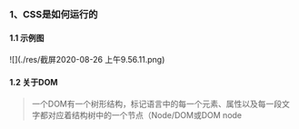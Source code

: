 ### 1、CSS是如何运行的

#### 1.1 示例图

![](./res/截屏2020-08-26 上午9.56.11.png)

#### 1.2 关于DOM

> 一个DOM有一个树形结构，标记语言中的每一个元素、属性以及每一段文字都对应着结构树中的一个节点（Node/DOM或DOM node